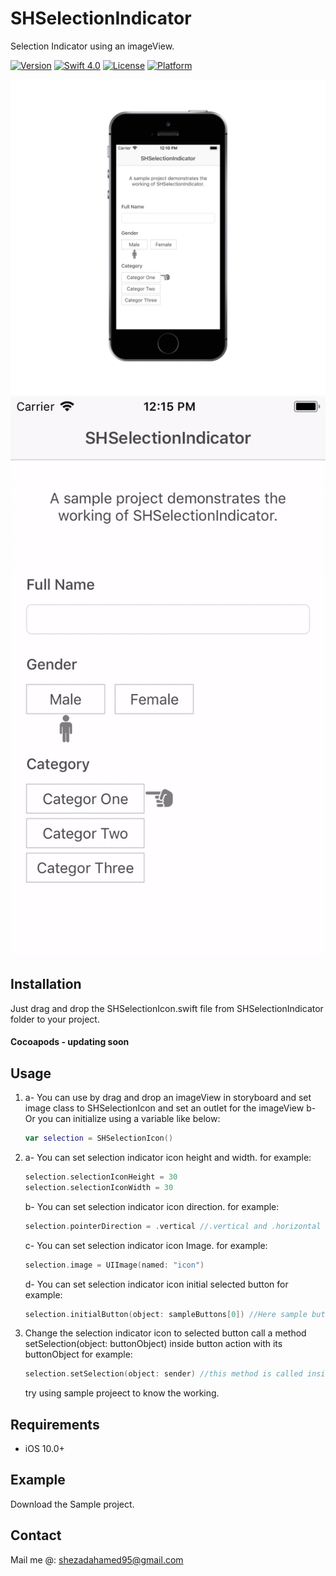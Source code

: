 # SHSelectionIndicator
Selection Indicator using an imageView.

[![Version](https://img.shields.io/cocoapods/v/SHSnackBarView.svg?style=flat)](https://cocoapods.org/pods/SHSelectionIndicator)
[![Swift 4.0](https://img.shields.io/badge/Swift-4-orange.svg?style=flat)](https://developer.apple.com/swift/)
[![License](https://img.shields.io/badge/license-MIT-blue.svg?style=flat)](LICENSE)
[![Platform](https://img.shields.io/badge/platform-ios-blue.svg?style=flat)](https://cocoapods.org/pods/SHSelectionIndicator)

<img src="/Screenshots/Sample1.png" /> <img src="/Screenshots/Sample1.gif" />

## Installation
Just drag and drop the SHSelectionIcon.swift file from SHSelectionIndicator folder to your project.
#### Cocoapods - updating soon

## Usage

1. a- You can use by drag and drop an imageView in storyboard and set image class to SHSelectionIcon and set an outlet for the imageView
   b-  Or you can initialize using a variable like below:
   ```swift
   var selection = SHSelectionIcon()
   ```
2. a- You can set selection indicator icon height and width.
    for example:
    ```swift
    selection.selectionIconHeight = 30
    selection.selectionIconWidth = 30
    ```
    b- You can set selection indicator icon direction.
    for example: 
    ```swift
    selection.pointerDirection = .vertical //.vertical and .horizontal are available
    ```
    c- You can set selection indicator icon Image.
    for example:
    ```swift
    selection.image = UIImage(named: "icon")
    ```
    d- You can set selection indicator icon initial selected button
    for example:
    ```swift
    selection.initialButton(object: sampleButtons[0]) //Here sample buttons is a collection of buttons
    ```
3. Change the selection indicator icon to selected button
    call a method setSelection(object: buttonObject) inside button action with its buttonObject
    for example:
    ```swift
    selection.setSelection(object: sender) //this method is called inside action of selected button
    ```
    try using sample projeect to know the working.
    
## Requirements

* iOS 10.0+

## Example

Download the Sample project.

## Contact

Mail me @: shezadahamed95@gmail.com
